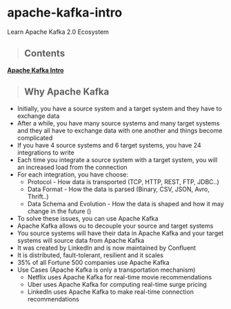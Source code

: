 # apache-kafka-intro
Learn Apache Kafka 2.0 Ecosystem

> ## Contents

**[Apache Kafka Intro](#history)**<br>


<a name="intro"></a>
> ## Why Apache Kafka
- Initially, you have a source system and a target system and they have to exchange data
- After a while, you have many source systems and many target systems and they all have to exchange data with one another and things become complicated
- If you have 4 source systems and 6 target systems, you have 24 integrations to write
- Each time you integrate a source system with a target system, you will an increased load from the connection
- For each integration, you have choose:
    - Protocol - How data is transported (TCP, HTTP, REST, FTP, JDBC..)
    - Data Format - How the data is parsed (Binary, CSV, JSON, Avro, Thrift..)
    - Data Schema and Evolution - How the data is shaped and how it may change in the future ()
- To solve these issues, you can use Apache Kafka
- Apache Kafka allows ou to decouple your source and target systems
- You source systems will have their data in Apache Kafka and your target systems will source data from Apache Kafka
- It was created by LinkedIn and is now maintained by Confluent
- It is distributed, fault-tolerant, resilient and it scales
- 35% of all Fortune 500 companies use Apache Kafka
- Use Cases (Apache Kafka is only a transportation mechanism)
    - Netflix uses Apache Kafka for real-time movie recommendations
    - Uber uses Apache Kafka for computing real-time surge pricing
    - LinkedIn uses Apache Kafka to make real-time connection recommendations 
 
    








